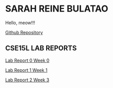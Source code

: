 # SARAH REINE BULATAO
Hello, meow!!!

[Github Repository](https://github.com/sbulatao/CSE15L-LAB-REPORTS.git)

## CSE15L LAB REPORTS
[](https://sbulatao.github.io/CSE15L-LAB-REPORTS/)

[Lab Report 0 Week 0](Week0.md)

[Lab Report 1 Week 1](Lab_1.md)

[Lab Report 2 Week 3](Lab_3.md)
